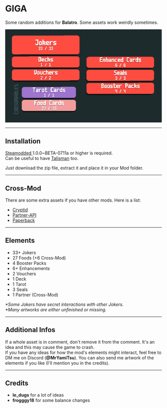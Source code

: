<h1>GIGA</h1>

<p>Some random additions for <strong>Balatro</strong>. Some assets work weirdly sometimes.</p>

<img src="assets/other/content.png" alt="Content Screenshot">

<hr>
<h2>Installation</h2>
<p>
    <a href="https://github.com/Steamodded/smods">Steamodded </a>1.0.0~BETA-0711a or higher is required.<br>
    Can be useful to have <a href="https://github.com/SpectralPack/Talisman">Talisman</a> too.
</p>
<p>Just download the zip file, extract it and place it in your Mod folder.</p>

<hr>
<h2>Cross-Mod</h2>
<p>There are some extra assets if you have other mods. Here is a list:</p>
<ul>
    <li><a href="https://github.com/SpectralPack/Cryptid">Cryptid</a></li>
    <li><a href="https://github.com/Icecanno/Partner-API/">Partner-API</a></li>
    <li><a href="https://github.com/Balatro-Paperback/paperback">Paperback</a></li>
</ul>

<hr>
<h2>Elements</h2>
<ul>
    <li>33+ Jokers</li>
    <li>27 Foods (+6 Cross-Mod)</li>
    <li>4 Booster Packs</li>
    <li>6+ Enhancements</li>
    <li>2 Vouchers</li>
    <li>1 Deck</li>
    <li>1 Tarot</li>
    <li>3 Seals</li>
    <li>1 Partner (Cross-Mod)</li>
</ul>

<p><em>*Some Jokers have secret interactions with other Jokers.</em><br>
<em>*Many artworks are either unfinished or missing.</em></p>

<hr>
<h2>Additional Infos</h2>
<p>
    If a whole asset is in comment, don't remove it from the comment. It's an idea and this may cause the game to crash.<br>
    If you have any ideas for how the mod's elements might interact, feel free to DM me on Discord (<strong>@MrYamiTsu</strong>).
    You can also send me artwork of the elements if you like (I'll mention you in the credits).
</p>

<hr>
<h2>Credits</h2>
<ul>
    <li><strong>le_dugs</strong> for a lot of ideas</li>
    <li><strong>frogggy18</strong> for some balance changes</li>
</ul>